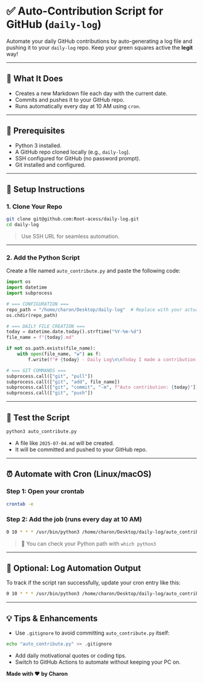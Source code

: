 
# ✅ Auto-Contribution Script for GitHub (`daily-log`)

Automate your daily GitHub contributions by auto-generating a log file and pushing it to your `daily-log` repo. Keep your green squares active the **legit** way!

---

## 🚀 What It Does

- Creates a new Markdown file each day with the current date.
- Commits and pushes it to your GitHub repo.
- Runs automatically every day at 10 AM using `cron`.

---

## 🧩 Prerequisites

- Python 3 installed.
- A GitHub repo cloned locally (e.g., `daily-log`).
- SSH configured for GitHub (no password prompt).
- Git installed and configured.

---

## 🔧 Setup Instructions

### 1. Clone Your Repo

```bash
git clone git@github.com:Root-acess/daily-log.git
cd daily-log
````

> Use SSH URL for seamless automation.

---

### 2. Add the Python Script

Create a file named `auto_contribute.py` and paste the following code:

```python
import os
import datetime
import subprocess

# === CONFIGURATION ===
repo_path = "/home/charon/Desktop/daily-log"  # Replace with your actual path
os.chdir(repo_path)

# === DAILY FILE CREATION ===
today = datetime.date.today().strftime("%Y-%m-%d")
file_name = f"{today}.md"

if not os.path.exists(file_name):
    with open(file_name, "w") as f:
        f.write(f"# {today} - Daily Log\n\nToday I made a contribution!")

# === GIT COMMANDS ===
subprocess.call(["git", "pull"])
subprocess.call(["git", "add", file_name])
subprocess.call(["git", "commit", "-m", f"Auto contribution: {today}"])
subprocess.call(["git", "push"])
```

---

## 🧪 Test the Script

```bash
python3 auto_contribute.py
```

* A file like `2025-07-04.md` will be created.
* It will be committed and pushed to your GitHub repo.

---

## ⏰ Automate with Cron (Linux/macOS)

### Step 1: Open your crontab

```bash
crontab -e
```

### Step 2: Add the job (runs every day at 10 AM)

```bash
0 10 * * * /usr/bin/python3 /home/charon/Desktop/daily-log/auto_contribute.py
```

> 🧠 You can check your Python path with `which python3`

---

## 📁 Optional: Log Automation Output

To track if the script ran successfully, update your cron entry like this:

```bash
0 10 * * * /usr/bin/python3 /home/charon/Desktop/daily-log/auto_contribute.py >> /home/charon/Desktop/daily-log/cron_output.log 2>&1
```

---

## 💡 Tips & Enhancements

* Use `.gitignore` to avoid committing `auto_contribute.py` itself:

```bash
echo "auto_contribute.py" >> .gitignore
```

* Add daily motivational quotes or coding tips.
* Switch to GitHub Actions to automate without keeping your PC on.



**Made with ❤️ by Charon**

